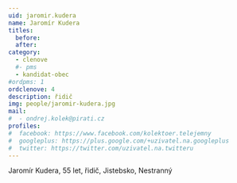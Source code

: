 ```yaml
---
uid: jaromir.kudera
name: Jaromír Kudera 
titles:
  before: 
  after: 
category:
  - clenove
  #- pms
  - kandidat-obec
#ordpms: 1
ordclenove: 4
description: řidič
img: people/jaromir-kudera.jpg 
mail:
#  - ondrej.kolek@pirati.cz
profiles:
#  facebook: https://www.facebook.com/kolektoer.telejemny
#  googleplus: https://plus.google.com/+uzivatel.na.googleplus
#  twitter: https://twitter.com/uzivatel.na.twitteru
---
```


Jaromír Kudera, 55 let, řidič, Jistebsko, Nestranný